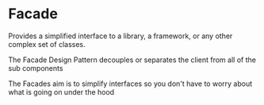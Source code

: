 # Facade

Provides a simplified interface to a library, a framework, or any other complex set of classes.

The Facade Design Pattern decouples or separates the client
from all of the sub components

The Facades aim is to simplify interfaces so you don't have
to worry about what is going on under the hood
